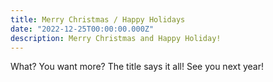 ```yaml
---
title: Merry Christmas / Happy Holidays
date: "2022-12-25T00:00:00.000Z"
description: Merry Christmas and Happy Holiday!
---
```


What? You want more? The title says it all! See you next year!